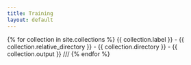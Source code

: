 ```yaml
---
title: Training
layout: default
---
```


{% for collection in site.collections %}
{{ collection.label }} - {{ collection.relative_directory }} - {{ collection.directory }} - {{ collection.output }}
///
{% endfor %}

